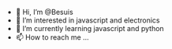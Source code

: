- 👋 Hi, I’m @Besuis
- 👀 I’m interested in javascript and electronics
- 🌱 I’m currently learning javascript and python
- 📫 How to reach me ...

<!---
Besuisio/Besuisio is a ✨ special ✨ repository because its `README.md` (this file) appears on your GitHub profile.
You can click the Preview link to take a look at your changes.
--->
